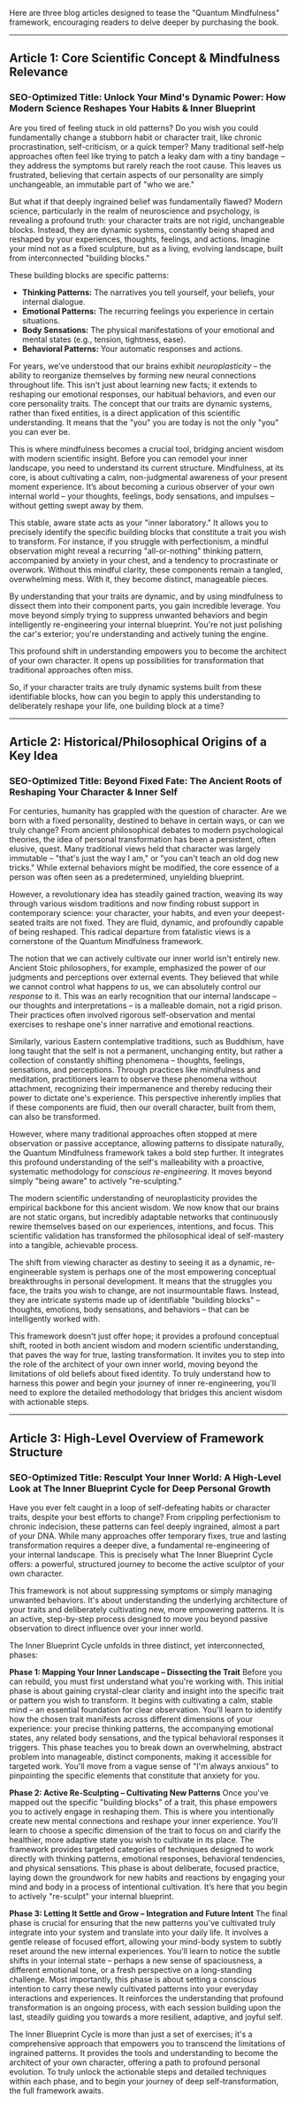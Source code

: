 Here are three blog articles designed to tease the "Quantum Mindfulness" framework, encouraging readers to delve deeper by purchasing the book.

---

## Article 1: Core Scientific Concept & Mindfulness Relevance

### SEO-Optimized Title: Unlock Your Mind's Dynamic Power: How Modern Science Reshapes Your Habits & Inner Blueprint

Are you tired of feeling stuck in old patterns? Do you wish you could fundamentally change a stubborn habit or character trait, like chronic procrastination, self-criticism, or a quick temper? Many traditional self-help approaches often feel like trying to patch a leaky dam with a tiny bandage – they address the symptoms but rarely reach the root cause. This leaves us frustrated, believing that certain aspects of our personality are simply unchangeable, an immutable part of "who we are."

But what if that deeply ingrained belief was fundamentally flawed? Modern science, particularly in the realm of neuroscience and psychology, is revealing a profound truth: your character traits are not rigid, unchangeable blocks. Instead, they are dynamic systems, constantly being shaped and reshaped by your experiences, thoughts, feelings, and actions. Imagine your mind not as a fixed sculpture, but as a living, evolving landscape, built from interconnected "building blocks."

These building blocks are specific patterns:
*   **Thinking Patterns:** The narratives you tell yourself, your beliefs, your internal dialogue.
*   **Emotional Patterns:** The recurring feelings you experience in certain situations.
*   **Body Sensations:** The physical manifestations of your emotional and mental states (e.g., tension, tightness, ease).
*   **Behavioral Patterns:** Your automatic responses and actions.

For years, we've understood that our brains exhibit *neuroplasticity* – the ability to reorganize themselves by forming new neural connections throughout life. This isn't just about learning new facts; it extends to reshaping our emotional responses, our habitual behaviors, and even our core personality traits. The concept that our traits are dynamic systems, rather than fixed entities, is a direct application of this scientific understanding. It means that the "you" you are today is not the only "you" you can ever be.

This is where mindfulness becomes a crucial tool, bridging ancient wisdom with modern scientific insight. Before you can remodel your inner landscape, you need to understand its current structure. Mindfulness, at its core, is about cultivating a calm, non-judgmental awareness of your present moment experience. It’s about becoming a curious observer of your own internal world – your thoughts, feelings, body sensations, and impulses – without getting swept away by them.

This stable, aware state acts as your "inner laboratory." It allows you to precisely identify the specific building blocks that constitute a trait you wish to transform. For instance, if you struggle with perfectionism, a mindful observation might reveal a recurring "all-or-nothing" thinking pattern, accompanied by anxiety in your chest, and a tendency to procrastinate or overwork. Without this mindful clarity, these components remain a tangled, overwhelming mess. With it, they become distinct, manageable pieces.

By understanding that your traits are dynamic, and by using mindfulness to dissect them into their component parts, you gain incredible leverage. You move beyond simply trying to suppress unwanted behaviors and begin intelligently re-engineering your internal blueprint. You're not just polishing the car's exterior; you're understanding and actively tuning the engine.

This profound shift in understanding empowers you to become the architect of your own character. It opens up possibilities for transformation that traditional approaches often miss.

So, if your character traits are truly dynamic systems built from these identifiable blocks, how can you begin to apply this understanding to deliberately reshape your life, one building block at a time?

---

## Article 2: Historical/Philosophical Origins of a Key Idea

### SEO-Optimized Title: Beyond Fixed Fate: The Ancient Roots of Reshaping Your Character & Inner Self

For centuries, humanity has grappled with the question of character. Are we born with a fixed personality, destined to behave in certain ways, or can we truly change? From ancient philosophical debates to modern psychological theories, the idea of personal transformation has been a persistent, often elusive, quest. Many traditional views held that character was largely immutable – "that's just the way I am," or "you can't teach an old dog new tricks." While external behaviors might be modified, the core essence of a person was often seen as a predetermined, unyielding blueprint.

However, a revolutionary idea has steadily gained traction, weaving its way through various wisdom traditions and now finding robust support in contemporary science: your character, your habits, and even your deepest-seated traits are not fixed. They are fluid, dynamic, and profoundly capable of being reshaped. This radical departure from fatalistic views is a cornerstone of the Quantum Mindfulness framework.

The notion that we can actively cultivate our inner world isn't entirely new. Ancient Stoic philosophers, for example, emphasized the power of our judgments and perceptions over external events. They believed that while we cannot control what happens *to* us, we can absolutely control our *response* to it. This was an early recognition that our internal landscape – our thoughts and interpretations – is a malleable domain, not a rigid prison. Their practices often involved rigorous self-observation and mental exercises to reshape one's inner narrative and emotional reactions.

Similarly, various Eastern contemplative traditions, such as Buddhism, have long taught that the self is not a permanent, unchanging entity, but rather a collection of constantly shifting phenomena – thoughts, feelings, sensations, and perceptions. Through practices like mindfulness and meditation, practitioners learn to observe these phenomena without attachment, recognizing their impermanence and thereby reducing their power to dictate one's experience. This perspective inherently implies that if these components are fluid, then our overall character, built from them, can also be transformed.

However, where many traditional approaches often stopped at mere observation or passive acceptance, allowing patterns to dissipate naturally, the Quantum Mindfulness framework takes a bold step further. It integrates this profound understanding of the self's malleability with a proactive, systematic methodology for *conscious re-engineering*. It moves beyond simply "being aware" to actively "re-sculpting."

The modern scientific understanding of neuroplasticity provides the empirical backbone for this ancient wisdom. We now know that our brains are not static organs, but incredibly adaptable networks that continuously rewire themselves based on our experiences, intentions, and focus. This scientific validation has transformed the philosophical ideal of self-mastery into a tangible, achievable process.

The shift from viewing character as destiny to seeing it as a dynamic, re-engineerable system is perhaps one of the most empowering conceptual breakthroughs in personal development. It means that the struggles you face, the traits you wish to change, are not insurmountable flaws. Instead, they are intricate systems made up of identifiable "building blocks" – thoughts, emotions, body sensations, and behaviors – that can be intelligently worked with.

This framework doesn't just offer hope; it provides a profound conceptual shift, rooted in both ancient wisdom and modern scientific understanding, that paves the way for true, lasting transformation. It invites you to step into the role of the architect of your own inner world, moving beyond the limitations of old beliefs about fixed identity. To truly understand how to harness this power and begin your journey of inner re-engineering, you'll need to explore the detailed methodology that bridges this ancient wisdom with actionable steps.

---

## Article 3: High-Level Overview of Framework Structure

### SEO-Optimized Title: Resculpt Your Inner World: A High-Level Look at The Inner Blueprint Cycle for Deep Personal Growth

Have you ever felt caught in a loop of self-defeating habits or character traits, despite your best efforts to change? From crippling perfectionism to chronic indecision, these patterns can feel deeply ingrained, almost a part of your DNA. While many approaches offer temporary fixes, true and lasting transformation requires a deeper dive, a fundamental re-engineering of your internal landscape. This is precisely what The Inner Blueprint Cycle offers: a powerful, structured journey to become the active sculptor of your own character.

This framework is not about suppressing symptoms or simply managing unwanted behaviors. It's about understanding the underlying architecture of your traits and deliberately cultivating new, more empowering patterns. It is an active, step-by-step process designed to move you beyond passive observation to direct influence over your inner world.

The Inner Blueprint Cycle unfolds in three distinct, yet interconnected, phases:

**Phase 1: Mapping Your Inner Landscape – Dissecting the Trait**
Before you can rebuild, you must first understand what you're working with. This initial phase is about gaining crystal-clear clarity and insight into the specific trait or pattern you wish to transform. It begins with cultivating a calm, stable mind – an essential foundation for clear observation. You'll learn to identify how the chosen trait manifests across different dimensions of your experience: your precise thinking patterns, the accompanying emotional states, any related body sensations, and the typical behavioral responses it triggers. This phase teaches you to break down an overwhelming, abstract problem into manageable, distinct components, making it accessible for targeted work. You'll move from a vague sense of "I'm always anxious" to pinpointing the specific elements that constitute that anxiety for you.

**Phase 2: Active Re-Sculpting – Cultivating New Patterns**
Once you've mapped out the specific "building blocks" of a trait, this phase empowers you to actively engage in reshaping them. This is where you intentionally create new mental connections and reshape your inner experience. You'll learn to choose a specific dimension of the trait to focus on and clarify the healthier, more adaptive state you wish to cultivate in its place. The framework provides targeted categories of techniques designed to work directly with thinking patterns, emotional responses, behavioral tendencies, and physical sensations. This phase is about deliberate, focused practice, laying down the groundwork for new habits and reactions by engaging your mind and body in a process of intentional cultivation. It’s here that you begin to actively "re-sculpt" your internal blueprint.

**Phase 3: Letting It Settle and Grow – Integration and Future Intent**
The final phase is crucial for ensuring that the new patterns you've cultivated truly integrate into your system and translate into your daily life. It involves a gentle release of focused effort, allowing your mind-body system to subtly reset around the new internal experiences. You'll learn to notice the subtle shifts in your internal state – perhaps a new sense of spaciousness, a different emotional tone, or a fresh perspective on a long-standing challenge. Most importantly, this phase is about setting a conscious intention to carry these newly cultivated patterns into your everyday interactions and experiences. It reinforces the understanding that profound transformation is an ongoing process, with each session building upon the last, steadily guiding you towards a more resilient, adaptive, and joyful self.

The Inner Blueprint Cycle is more than just a set of exercises; it's a comprehensive approach that empowers you to transcend the limitations of ingrained patterns. It provides the tools and understanding to become the architect of your own character, offering a path to profound personal evolution. To truly unlock the actionable steps and detailed techniques within each phase, and to begin your journey of deep self-transformation, the full framework awaits.